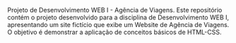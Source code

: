 Projeto de Desenvolvimento WEB I - Agência de Viagens. Este repositório contém o projeto desenvolvido para a disciplina de Desenvolvimento WEB I, apresentando um site fictício que exibe um Website de Agência de Viagens. O objetivo é demonstrar a aplicação de conceitos básicos de HTML-CSS.
